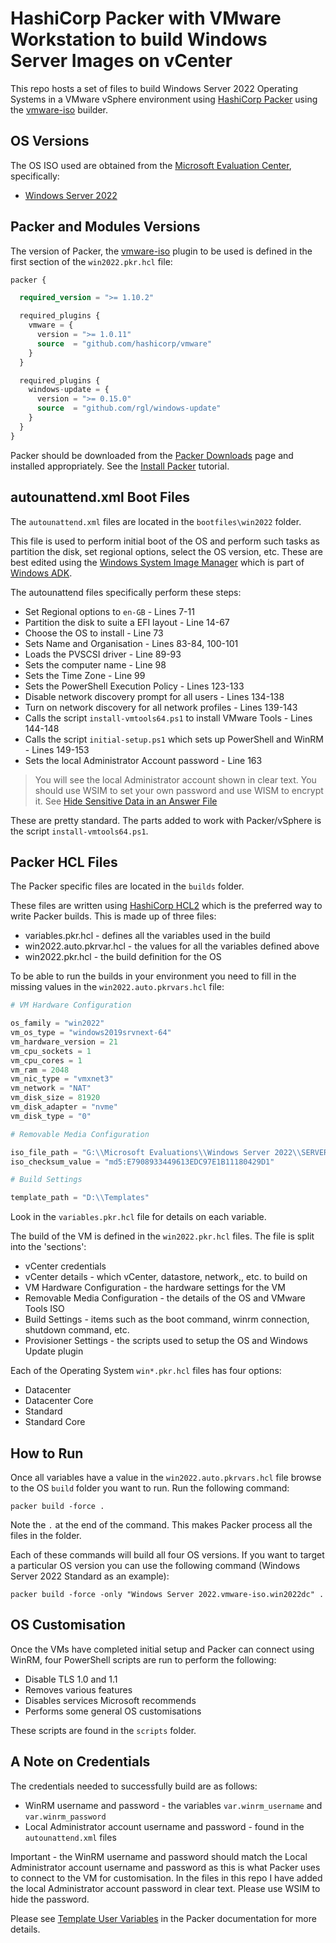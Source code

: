 # HashiCorp Packer with VMware Workstation to build Windows Server Images on vCenter

This repo hosts a set of files to build Windows Server 2022 Operating Systems in a VMware vSphere environment using [HashiCorp Packer](https://www.packer.io/) using the [vmware-iso](https://developer.hashicorp.com/packer/integrations/hashicorp/vmware/latest/components/builder/iso) builder.

## OS Versions

The OS ISO used are obtained from the [Microsoft Evaluation Center](https://www.microsoft.com/en-gb/evalcenter/evaluate-windows-server), specifically:

- [Windows Server 2022](https://www.microsoft.com/en-gb/evalcenter/evaluate-windows-server-2022)

## Packer and Modules Versions

The version of Packer, the [vmware-iso](https://developer.hashicorp.com/packer/integrations/hashicorp/vmware/latest/components/builder/iso) plugin to be used is defined in the first section of the `win2022.pkr.hcl` file:

```terraform
packer {

  required_version = ">= 1.10.2"

  required_plugins {
    vmware = {
      version = ">= 1.0.11"
      source  = "github.com/hashicorp/vmware"
    }
  }

  required_plugins {
    windows-update = {
      version = ">= 0.15.0"
      source  = "github.com/rgl/windows-update"
    }
  }
}
```

Packer should be downloaded from the [Packer Downloads](https://www.packer.io/downloads) page and installed appropriately. See the [Install Packer](https://learn.hashicorp.com/tutorials/packer/get-started-install-cli) tutorial.

## autounattend.xml Boot Files

The `autounattend.xml` files are located in the `bootfiles\win2022` folder.

This file is used to perform initial boot of the OS and perform such tasks as partition the disk, set regional options, select the OS version, etc. These are best edited using the [Windows System Image Manager](https://docs.microsoft.com/en-us/windows-hardware/customize/desktop/wsim/windows-system-image-manager-technical-reference) which is part of [Windows ADK](https://docs.microsoft.com/en-us/windows-hardware/get-started/adk-install).

The autounattend files specifically perform these steps:

- Set Regional options to `en-GB` - Lines 7-11
- Partition the disk to suite a EFI layout - Line 14-67
- Choose the OS to install - Line 73
- Sets Name and Organisation - Lines 83-84, 100-101
- Loads the PVSCSI driver - Line 89-93
- Sets the computer name - Line 98
- Sets the Time Zone - Line 99
- Sets the PowerShell Execution Policy - Lines 123-133
- Disable network discovery prompt for all users - Lines 134-138
- Turn on network discovery for all network profiles - Lines 139-143
- Calls the script `install-vmtools64.ps1` to install VMware Tools - Lines 144-148
- Calls the script `initial-setup.ps1` which sets up PowerShell and WinRM - Lines 149-153
- Sets the local Administrator Account password - Line 163

> You will see the local Administrator account shown in clear text. You should use WSIM to set your own password and use WISM to encrypt it. See [Hide Sensitive Data in an Answer File](https://docs.microsoft.com/en-us/windows-hardware/customize/desktop/wsim/hide-sensitive-data-in-an-answer-file)

These are pretty standard. The parts added to work with Packer/vSphere is the script `install-vmtools64.ps1`.

## Packer HCL Files

The Packer specific files are located in the `builds` folder.

These files are written using [HashiCorp HCL2](https://www.packer.io/guides/hcl) which is the preferred way to write Packer builds. This is made up of three files:

- variables.pkr.hcl - defines all the variables used in the build
- win2022.auto.pkrvar.hcl - the values for all the variables defined above
- win2022.pkr.hcl - the build definition for the OS

To be able to run the builds in your environment you need to fill in the missing values in the `win2022.auto.pkrvars.hcl` file:

```terraform
# VM Hardware Configuration

os_family = "win2022"
vm_os_type = "windows2019srvnext-64"
vm_hardware_version = 21
vm_cpu_sockets = 1
vm_cpu_cores = 1
vm_ram = 2048
vm_nic_type = "vmxnet3"
vm_network = "NAT"
vm_disk_size = 81920
vm_disk_adapter = "nvme"
vm_disk_type = "0"

# Removable Media Configuration

iso_file_path = "G:\\Microsoft Evaluations\\Windows Server 2022\\SERVER_EVAL_x64FRE_en-us.iso"
iso_checksum_value = "md5:E7908933449613EDC97E1B11180429D1"

# Build Settings

template_path = "D:\\Templates"
```

Look in the `variables.pkr.hcl` file for details on each variable.

The build of the VM is defined in the `win2022.pkr.hcl` files. The file is split into the 'sections':

- vCenter credentials
- vCenter details - which vCenter, datastore, network,, etc. to build on
- VM Hardware Configuration - the hardware settings for the VM
- Removable Media Configuration - the details of the OS and VMware Tools ISO
- Build Settings - items such as the boot command, winrm connection, shutdown command, etc.
- Provisioner Settings - the scripts used to setup the OS and Windows Update plugin

Each of the Operating System `win*.pkr.hcl` files has four options:

- Datacenter
- Datacenter Core
- Standard
- Standard Core

## How to Run

Once all variables have a value in the `win2022.auto.pkrvars.hcl` file browse to the OS `build` folder you want to run. Run the following command:

```dosbatch
packer build -force .
```

Note the `.` at the end of the command. This makes Packer process all the files in the folder.

Each of these commands will build all four OS versions. If you want to target a particular OS version you can use the following command (Windows Server 2022 Standard as an example):

```dosbatch
packer build -force -only "Windows Server 2022.vmware-iso.win2022dc" .
```

## OS Customisation

Once the VMs have completed initial setup and Packer can connect using WinRM, four PowerShell scripts are run to perform the following:

- Disable TLS 1.0 and 1.1
- Removes various features
- Disables services Microsoft recommends
- Performs some general OS customisations

These scripts are found in the `scripts` folder.

## A Note on Credentials

The credentials needed to successfully build are as follows:

- WinRM username and password - the variables `var.winrm_username` and `var.winrm_password`
- Local Administrator account username and password - found in the `autounattend.xml` files

Important - the WinRM username and password should match the Local Administrator account username and password as this is what Packer uses to connect to the VM for customisation. In the files in this repo I have added the local Administrator account password in clear text. Please use WSIM to hide the password.

Please see [Template User Variables](https://www.packer.io/docs/templates/legacy_json_templates/user-variables) in the Packer documentation for more details.
